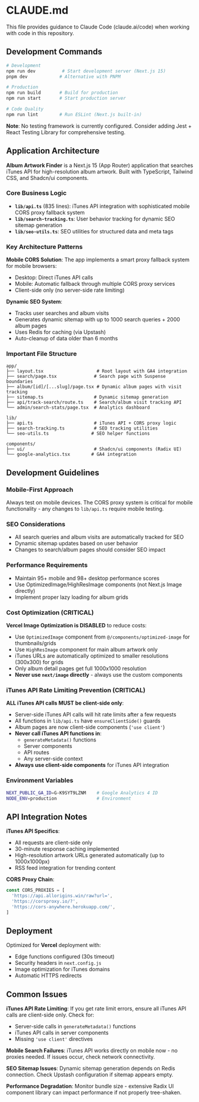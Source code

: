 # CLAUDE.md

This file provides guidance to Claude Code (claude.ai/code) when working with code in this repository.

## Development Commands

```bash
# Development
npm run dev          # Start development server (Next.js 15)
pnpm dev            # Alternative with PNPM

# Production
npm run build       # Build for production
npm run start       # Start production server

# Code Quality
npm run lint        # Run ESLint (Next.js built-in)
```

**Note**: No testing framework is currently configured. Consider adding Jest + React Testing Library for comprehensive testing.

## Application Architecture

**Album Artwork Finder** is a Next.js 15 (App Router) application that searches iTunes API for high-resolution album artwork. Built with TypeScript, Tailwind CSS, and Shadcn/ui components.

### Core Business Logic

- **`lib/api.ts`** (835 lines): iTunes API integration with sophisticated mobile CORS proxy fallback system
- **`lib/search-tracking.ts`**: User behavior tracking for dynamic SEO sitemap generation
- **`lib/seo-utils.ts`**: SEO utilities for structured data and meta tags

### Key Architecture Patterns

**Mobile CORS Solution**: The app implements a smart proxy fallback system for mobile browsers:
- Desktop: Direct iTunes API calls
- Mobile: Automatic fallback through multiple CORS proxy services
- Client-side only (no server-side rate limiting)

**Dynamic SEO System**: 
- Tracks user searches and album visits
- Generates dynamic sitemap with up to 1000 search queries + 2000 album pages
- Uses Redis for caching (via Upstash)
- Auto-cleanup of data older than 6 months

### Important File Structure

```
app/
├── layout.tsx                    # Root layout with GA4 integration
├── search/page.tsx              # Search page with Suspense boundaries
├── album/[id]/[...slug]/page.tsx # Dynamic album pages with visit tracking
├── sitemap.ts                   # Dynamic sitemap generation
├── api/track-search/route.ts    # Search/album visit tracking API
└── admin/search-stats/page.tsx  # Analytics dashboard

lib/
├── api.ts                       # iTunes API + CORS proxy logic
├── search-tracking.ts           # SEO tracking utilities
└── seo-utils.ts                # SEO helper functions

components/
├── ui/                          # Shadcn/ui components (Radix UI)
└── google-analytics.tsx        # GA4 integration
```

## Development Guidelines

### Mobile-First Approach
Always test on mobile devices. The CORS proxy system is critical for mobile functionality - any changes to `lib/api.ts` require mobile testing.

### SEO Considerations
- All search queries and album visits are automatically tracked for SEO
- Dynamic sitemap updates based on user behavior
- Changes to search/album pages should consider SEO impact

### Performance Requirements
- Maintain 95+ mobile and 98+ desktop performance scores
- Use OptimizedImage/HighResImage components (not Next.js Image directly)
- Implement proper lazy loading for album grids

### Cost Optimization (CRITICAL)
**Vercel Image Optimization is DISABLED** to reduce costs:
- Use `OptimizedImage` component from `@/components/optimized-image` for thumbnails/grids
- Use `HighResImage` component for main album artwork only
- iTunes URLs are automatically optimized to smaller resolutions (300x300) for grids
- Only album detail pages get full 1000x1000 resolution
- **Never use `next/image` directly** - always use the custom components

### iTunes API Rate Limiting Prevention (CRITICAL)
**ALL iTunes API calls MUST be client-side only**:
- Server-side iTunes API calls will hit rate limits after a few requests
- All functions in `lib/api.ts` have `ensureClientSide()` guards
- Album pages are now client-side components (`'use client'`)
- **Never call iTunes API functions in**:
  - `generateMetadata()` functions
  - Server components
  - API routes
  - Any server-side context
- **Always use client-side components** for iTunes API integration

### Environment Variables
```bash
NEXT_PUBLIC_GA_ID=G-K9SYT9LZNM    # Google Analytics 4 ID
NODE_ENV=production               # Environment
```

## API Integration Notes

**iTunes API Specifics**:
- All requests are client-side only
- 30-minute response caching implemented
- High-resolution artwork URLs generated automatically (up to 1000x1000px)
- RSS feed integration for trending content

**CORS Proxy Chain**:
```typescript
const CORS_PROXIES = [
  'https://api.allorigins.win/raw?url=',
  'https://corsproxy.io/?',
  'https://cors-anywhere.herokuapp.com/',
]
```

## Deployment

Optimized for **Vercel** deployment with:
- Edge functions configured (30s timeout)
- Security headers in `next.config.js`
- Image optimization for iTunes domains
- Automatic HTTPS redirects

## Common Issues

**iTunes API Rate Limiting**: If you get rate limit errors, ensure all iTunes API calls are client-side only. Check for:
- Server-side calls in `generateMetadata()` functions
- iTunes API calls in server components
- Missing `'use client'` directives

**Mobile Search Failures**: iTunes API works directly on mobile now - no proxies needed. If issues occur, check network connectivity.

**SEO Sitemap Issues**: Dynamic sitemap generation depends on Redis connection. Check Upstash configuration if sitemap appears empty.

**Performance Degradation**: Monitor bundle size - extensive Radix UI component library can impact performance if not properly tree-shaken.